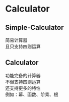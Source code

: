# Calculator
## Simple-Calculator
简易计算器  
且只支持四则运算
## Calculator
功能完备的计算器  
不但支持四则运算  
还支持更多的特性  
例如：幕、函数、阶乘、根